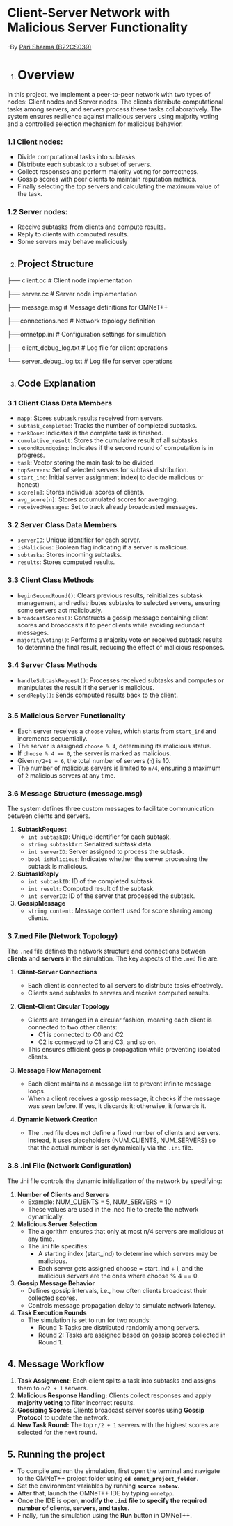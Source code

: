 # **Client-Server Network with Malicious Server Functionality**

\-By [Pari Sharma (B22CS039)](mailto:b22cs039@iitj.ac.in)

1. # **Overview**

In this project, we implement a peer-to-peer network with two types of nodes: Client nodes and Server nodes. The clients distribute computational tasks among servers, and servers process these tasks collaboratively. The system ensures resilience against malicious servers using majority voting and a controlled selection mechanism for malicious behavior.

### **1.1 Client nodes:**

* Divide computational tasks into subtasks.  
* Distribute each subtask to a subset of servers.  
* Collect responses and perform majority voting for correctness.  
* Gossip scores with peer clients to maintain reputation metrics.  
* Finally selecting the top servers and calculating the maximum value of the task.

### **1.2 Server nodes:**

* Receive subtasks from clients and compute results.  
* Reply to clients with computed results.  
* Some servers may behave maliciously 

2. ## **Project Structure**

├── client.cc          \# Client node implementation

├── server.cc          \# Server node implementation

├── message.msg        \# Message definitions for OMNeT++

├──connections.ned        \# Network topology definition

├──omnetpp.ini         \# Configuration settings for simulation

├── client\_debug\_log.txt  \# Log file for client operations

└── server\_debug\_log.txt  \# Log file for server operations

3. ## **Code Explanation**

### **3.1 Client Class Data Members**

* `mapp`: Stores subtask results received from servers.  
* `subtask_completed`: Tracks the number of completed subtasks.  
* `taskDone`: Indicates if the complete task is finished.  
* `cumulative_result`: Stores the cumulative result of all subtasks.  
* `secondRoundgoing`: Indicates if the second round of computation is in progress.  
* `task`: Vector storing the main task to be divided.  
* `topServers`: Set of selected servers for subtask distribution.  
* `start_ind`: Initial server assignment index( to decide malicious or honest)  
* `score[n]`: Stores individual scores of clients.  
* `avg_score[n]`: Stores accumulated scores for averaging.  
* `receivedMessages`: Set to track already broadcasted messages.

### **3.2 Server Class Data Members**

* `serverID`: Unique identifier for each server.  
* `isMalicious`: Boolean flag indicating if a server is malicious.  
* `subtasks`: Stores incoming subtasks.  
* `results`: Stores computed results.

### **3.3 Client Class Methods**

* `beginSecondRound()`: Clears previous results, reinitializes subtask management, and redistributes subtasks to selected servers, ensuring some servers act maliciously.  
* `broadcastScores()`: Constructs a gossip message containing client scores and broadcasts it to peer clients while avoiding redundant messages.  
* `majorityVoting()`: Performs a majority vote on received subtask results to determine the final result, reducing the effect of malicious responses.

### **3.4 Server Class Methods**

* `handleSubtaskRequest()`: Processes received subtasks and computes or manipulates the result if the server is malicious.  
* `sendReply()`: Sends computed results back to the client.

##  

### **3.5 Malicious Server Functionality**

* Each server receives a `choose` value, which starts from `start_ind` and increments sequentially.  
* The server is assigned `choose % 4`, determining its malicious status.  
* If `choose % 4 == 0`, the server is marked as malicious.  
* Given `n/2+1 = 6`, the total number of servers (`n`) is 10\.  
* The number of malicious servers is limited to `n/4`, ensuring a maximum of `2` malicious servers at any time.

### **3.6 Message Structure (message.msg)**

The system defines three custom messages to facilitate communication between clients and servers.

1. **SubtaskRequest**  
   * `int subtaskID`: Unique identifier for each subtask.  
   * `string subtaskArr`: Serialized subtask data.  
   * `int serverID`: Server assigned to process the subtask.  
   * `bool isMalicious`: Indicates whether the server processing the subtask is malicious.  
2. **SubtaskReply**  
   * `int subtaskID`: ID of the completed subtask.  
   * `int result`: Computed result of the subtask.  
   * `int serverID`: ID of the server that processed the subtask.  
3. **GossipMessage**  
   * `string content`: Message content used for score sharing among clients.  
     

### **3.7.ned File (Network Topology)**

The `.ned` file defines the network structure and connections between **clients** and **servers** in the simulation. The key aspects of the `.ned` file are:

1. **Client-Server Connections**  
   * Each client is connected to all servers to distribute tasks effectively.  
   * Clients send subtasks to servers and receive computed results.

2. **Client-Client Circular Topology**  
   * Clients are arranged in a circular fashion, meaning each client is connected to two other clients:  
     * C1 is connected to C0 and C2  
     * C2 is connected to C1 and C3, and so on.  
   * This ensures efficient gossip propagation while preventing isolated clients.

3. **Message Flow Management**  
   * Each client maintains a message list to prevent infinite message loops.  
   * When a client receives a gossip message, it checks if the message was seen before. If yes, it discards it; otherwise, it forwards it.

4. **Dynamic Network Creation**  
   * The `.ned` file does not define a fixed number of clients and servers. Instead, it uses placeholders (NUM\_CLIENTS, NUM\_SERVERS) so that the actual number is set dynamically via the `.ini` file.

### **3.8 .ini File (Network Configuration)**

The .ini file controls the dynamic initialization of the network by specifying:

1. **Number of Clients and Servers**  
   * Example: NUM\_CLIENTS \= 5, NUM\_SERVERS \= 10  
   * These values are used in the .ned file to create the network dynamically.  
2. **Malicious Server Selection**  
   * The algorithm ensures that only at most n/4 servers are malicious at any time.  
   * The .ini file specifies:  
     * A starting index (start\_ind) to determine which servers may be malicious.  
     * Each server gets assigned choose \= start\_ind \+ i, and the malicious servers are the ones where choose % 4 \== 0\.  
3. **Gossip Message Behavior**  
   * Defines gossip intervals, i.e., how often clients broadcast their collected scores.  
   * Controls message propagation delay to simulate network latency.  
4. **Task Execution Rounds**  
   * The simulation is set to run for two rounds:  
     * Round 1: Tasks are distributed randomly among servers.  
     * Round 2: Tasks are assigned based on gossip scores collected in Round 1\.

## **4\. Message Workflow**

1. **Task Assignment:** Each client splits a task into subtasks and assigns them to `n/2 + 1` servers.  
2. **Malicious Response Handling:** Clients collect responses and apply **majority voting** to filter incorrect results.  
3. **Gossiping Scores:** Clients broadcast server scores using **Gossip Protocol** to update the network.  
4. **New Task Round:** The top `n/2 + 1` servers with the highest scores are selected for the next round.  
   

## **5\. Running the project**

* To compile and run the simulation, first open the terminal and navigate to the OMNeT++ project folder using **`cd omnet_project_folder`**`.`   
* Set the environment variables by running **`source setenv`**.  
*  After that, launch the OMNeT++ IDE by typing `omnetpp`.  
*  Once the IDE is open, **modify the `.ini` file to specify the required number of clients, servers, and tasks.**   
* Finally, run the simulation using the **Run** button in OMNeT++.
